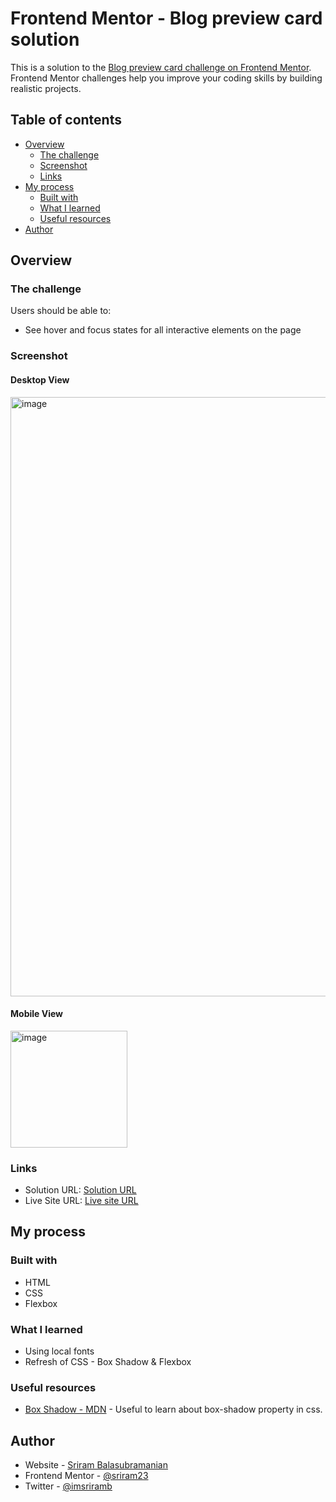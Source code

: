 # Frontend Mentor - Blog preview card solution

This is a solution to the [Blog preview card challenge on Frontend Mentor](https://www.frontendmentor.io/challenges/blog-preview-card-ckPaj01IcS). Frontend Mentor challenges help you improve your coding skills by building realistic projects. 

## Table of contents

- [Overview](#overview)
  - [The challenge](#the-challenge)
  - [Screenshot](#screenshot)
  - [Links](#links)
- [My process](#my-process)
  - [Built with](#built-with)
  - [What I learned](#what-i-learned)
  - [Useful resources](#useful-resources)
- [Author](#author)



## Overview

### The challenge

Users should be able to:

- See hover and focus states for all interactive elements on the page

### Screenshot

#### Desktop View
<img width="959" alt="image" src="https://github.com/sriram23/Blog-Preview-Card-Frontend-Mentor/assets/18396996/d4912469-947f-4717-b6ad-7b220977142b">

#### Mobile View
<img width="187" alt="image" src="https://github.com/sriram23/Blog-Preview-Card-Frontend-Mentor/assets/18396996/cbad536f-af5f-407b-bdf2-f75969564910">

### Links

- Solution URL: [Solution URL](https://github.com/sriram23/Blog-Preview-Card-Frontend-Mentor)
- Live Site URL: [Live site URL](https://blog-preview-card-sriram.vercel.app/)

## My process

### Built with
- HTML
- CSS
- Flexbox


### What I learned
- Using local fonts
- Refresh of CSS - Box Shadow & Flexbox

### Useful resources

- [Box Shadow - MDN](https://developer.mozilla.org/en-US/docs/Web/CSS/box-shadow) - Useful to learn about box-shadow property in css.


## Author

- Website - [Sriram Balasubramanian](https://sriram-23.web.app)
- Frontend Mentor - [@sriram23](https://www.frontendmentor.io/profile/sriram23)
- Twitter - [@imsriramb](https://www.twitter.com/imsriramb)